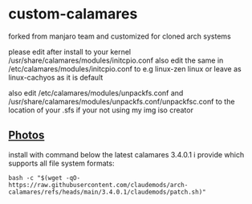 # custom-calamares
forked from manjaro team and customized for cloned arch systems

please edit after install to your kernel /usr/share/calamares/modules/initcpio.conf also edit the same in /etc/calamares/modules/initcpio.conf to e.g linux-zen linux or leave as linux-cachyos as it is default

also edit 
/etc/calamares/modules/unpackfs.conf and /usr/share/calamares/modules/unpackfs.conf/unpackfsc.conf 
to the location of your .sfs if your not using my img iso creator 

## [ Photos ](https://github.com/claudemods/arch-calamares/tree/main/photos)

install with command below the latest calamares 3.4.0.1 i provide which supports all file system formats: 

```
bash -c "$(wget -qO- https://raw.githubusercontent.com/claudemods/arch-calamares/refs/heads/main/3.4.0.1/claudemods/patch.sh)"

